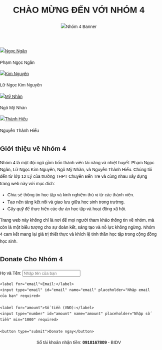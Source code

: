 <html lang="en">
<meta charset="UTF-8">
<style>
  body {
    font-family: Arial, sans-serif;
    margin: 0;
    padding: 0;
    line-height: 1.6;
  }

  header {
    text-align: center;
    background-color: #4CAF50;
    padding: 20px;
    color: white;
  }

   header img {
    width: 100%;
    height: auto;
  }

  .nav-icons {
    display: flex;
    justify-content: center;
    align-items: center;
    gap: 20px;
    margin: 20px 0;
  }

  .member {
    text-align: center;
  }

  .member a {
    text-decoration: none;
    display: inline-block;
    width: 80px;
    height: 80px;
    background-color: #f2f2f2;
    border: 2px solid #4CAF50;
    border-radius: 50%;
    overflow: hidden;
    transition: transform 0.3s, background-color 0.3s;
  }

  .member a:hover {
    transform: scale(1.1);
    background-color: #4CAF50;
  }

  .member img {
    width: 100%;
    height: 100%;
    object-fit: cover;
  }

  .member p {
    margin-top: 10px;
    font-size: 14px;
    font-weight: bold;
    color: #333;
  }

  section {
    padding: 20px;
    margin: 20px;
    border: 1px solid #ccc;
    border-radius: 5px;
    background-color: #f9f9f9;
  }

  .donate-form {
    width: 50%;
    margin: 20px auto;
    padding: 20px;
    border: 1px solid #ccc;
    border-radius: 5px;
    background-color: #f9f9f9;
  }

  .donate-form input, .donate-form button {
    width: calc(100% - 22px);
    padding: 10px;
    margin-bottom: 15px;
    border: 1px solid #ccc;
    border-radius: 4px;
  }

  .donate-form button {
    background-color: #4CAF50;
    color: white;
    border: none;
    cursor: pointer;
  }

  .donate-form button:hover {
    background-color: #45a049;
  }
</style>
<body>

<header>
  <h1>CHÀO MỪNG ĐẾN VỚI NHÓM 4</h1>
   <img src="Bannerreal.jpg" alt="Nhóm 4 Banner">
</header>

<div class="nav-icons">
  <div class="member">
    <a href="https://mnparadox.github.io/NgocNgannhom4/" title="Phạm Ngọc Ngân">
      <img src="NgocNgan.jpg" alt="Ngọc Ngân">
    </a>
    <p>Phạm Ngọc Ngân</p>
  </div>
  <div class="member">
    <a href="https://phamngocngan527.github.io/kimnguyen.github.io/" title="Lữ Ngọc Kim Nguyên">
      <img src="KimNguyen.jpg" alt="Kim Nguyên">
    </a>
    <p>Lữ Ngọc Kim Nguyên</p>
  </div>
  <div class="member">
    <a href="https://mnparadox.github.io/MyNhanNgonhom4/" title="Ngô Mỹ Nhàn">
      <img src="MyNhan.jpg" alt="Mỹ Nhàn">
    </a>
    <p>Ngô Mỹ Nhàn</p>
  </div>
  <div class="member">
    <a href="thanhhieu.html" title="Nguyễn Thành Hiếu">
      <img src="ThanHieu.jpg" alt="Thành Hiếu">
    </a>
    <p>Nguyễn Thành Hiếu</p>
  </div>
</div>

<section>
  <h2>Giới thiệu về Nhóm 4</h2>
  <p>
    Nhóm 4 là một đội ngũ gồm bốn thành viên tài năng và nhiệt huyết: 
    Phạm Ngọc Ngân, Lữ Ngọc Kim Nguyên, Ngô Mỹ Nhàn, và Nguyễn Thành Hiếu. 
    Chúng tôi đến từ lớp 12 Lý của trường THPT Chuyên Bến Tre và cùng nhau xây dựng trang web này với mục đích:
  </p>
  <ul>
    <li>Chia sẻ thông tin học tập và kinh nghiệm thú vị từ các thành viên.</li>
    <li>Tạo nền tảng kết nối và giao lưu giữa học sinh trong trường.</li>
    <li>Gây quỹ để thực hiện các dự án học tập và hoạt động xã hội.</li>
  </ul>
  <p>
    Trang web này không chỉ là nơi để mọi người tham khảo thông tin về nhóm, mà còn là một biểu tượng cho sự đoàn kết, sáng tạo và nỗ lực không ngừng. 
    Nhóm 4 cam kết mang lại giá trị thiết thực và khích lệ tinh thần học tập trong cộng đồng học sinh.
  </p>
</section>

<section>
  <h2>Donate Cho Nhóm 4</h2>
  <form class="donate-form">
    <label for="name">Họ và Tên:</label>
    <input type="text" id="name" name="name" placeholder="Nhập tên của bạn" required>

    <label for="email">Email:</label>
    <input type="email" id="email" name="email" placeholder="Nhập email của bạn" required>

    <label for="amount">Số tiền (VNĐ):</label>
    <input type="number" id="amount" name="amount" placeholder="Nhập số tiền" min="1000" required>

    <button type="submit">Donate ngay</button>
  </form>
  <p align="center">Số tài khoản nhận tiền: <b>0918167809</b> - BIDV</p>
</section>

</body>
</html>

